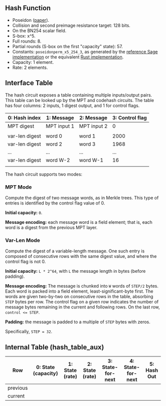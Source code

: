 
## Hash Function

- Poseidon ([paper](https://eprint.iacr.org/2019/458.pdf)).
- Collision and second preimage resistance target: 128 bits.
- On the BN254 scalar field.
- S-box: x^5.
- Full rounds: 8.
- Partial rounds (S-box on the first "capacity" state): 57.
- Constants: `poseidonperm_x5_254_3`, as generated by the [reference Sage implementation](https://extgit.iaik.tugraz.at/krypto/hadeshash/-/blob/b5434fd2b2785926dd1dd386efbef167da57c064/code/poseidonperm_x5_254_3.sage) or the equivalent [Rust implementation](https://github.com/scroll-tech/poseidon-circuit/blob/e3841d0828e577b80c9cd84aa71f79adc96756fc/src/poseidon/primitives.rs#L61).
- Capacity: 1 element.
- Rate: 2 elements.


## Interface Table

The hash circuit exposes a table containing multiple inputs/output pairs. This table can be looked up by the MPT and codehash circuits. The table has four columns: 2 inputs, 1 digest output, and 1 for control flags.

| 0: Hash index   | 1: Message       | 2: Message      | 3: Control flag |
| --------------- | ---------------- | --------------- | --------------- |
| MPT digest      | MPT input 1      | MPT input 2     |      0          |
|                 |                  |                 |                 |
| var-len digest  | word 0           | word 1          |     2000        |
| var-len digest  | word 2           | word 3          |     1968        |
|      ...        |      ...         |     ...         |     ...         |
| var-len digest  | word W-2         | word W-1        |      16         |
|                 |                  |                 |                 |


The hash circuit supports two modes:

### MPT Mode

Compute the digest of two message words, as in Merkle trees. This type of entries is identified by the control flag value of 0.

**Initial capacity:** `0`.

**Message encoding:** each message word is a field element; that is, each word is a digest from the previous MPT layer.

### Var-Len Mode

Compute the digest of a variable-length message. One such entry is composed of consecutive rows with the same digest value, and where the control flag is not 0.

**Initial capacity:** `L * 2^64`, with `L` the message length in bytes (before padding).

**Message encoding:** The message is chunked into `W` words of `STEP/2` bytes. Each word is packed into a field element, least-significant-byte first. The words are given two-by-two on consecutive rows in the table, absorbing `STEP` bytes per row. The control flag on a given row indicates the number of message bytes remaining in the current and following rows. On the last row, `control <= STEP`.

**Padding:** the message is padded to a multiple of `STEP` bytes with zeros.

Specifically, `STEP = 32`.


## Internal Table (hash_table_aux)

| Row      | 0: State (capacity) | 1: State (rate) | 2: State (rate) | 3: State-for-next | 4: State-for-next | 5: Hash Out |
| -------- | ------------------- | --------------- | --------------- | ----------------- | ----------------- | ----------- |
| previous |                     |                 |                 |                   |                   |             |
| current  |                     |                 |                 |                   |                   |             |

